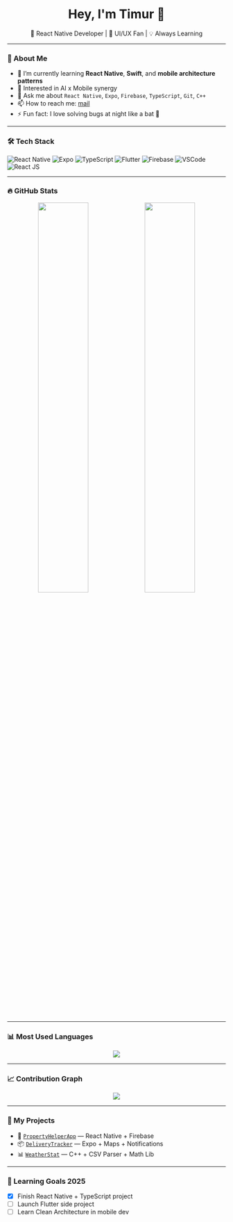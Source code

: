 <h1 align="center">Hey, I'm Timur 👋</h1>
<p align="center">🚀 React Native Developer | 🎨 UI/UX Fan | 💡 Always Learning</p>

---

### 💼 About Me
- 🌱 I’m currently learning **React Native**, **Swift**, and **mobile architecture patterns**
- 🧠 Interested in AI x Mobile synergy
- 💬 Ask me about `React Native`, `Expo`, `Firebase`, `TypeScript`, `Git`, `C++`
- 📫 How to reach me: [mail](mailto:tim0413@mail.ru)
- ⚡ Fun fact: I love solving bugs at night like a bat 🦇

---

### 🛠️ Tech Stack
![React Native](https://img.shields.io/badge/-React%20Native-61DAFB?style=for-the-badge&logo=react&logoColor=white)
![Expo](https://img.shields.io/badge/-Expo-000020?style=for-the-badge&logo=expo&logoColor=white)
![TypeScript](https://img.shields.io/badge/-TypeScript-3178C6?style=for-the-badge&logo=typescript&logoColor=white)
![Flutter](https://img.shields.io/badge/-Flutter-02569B?style=for-the-badge&logo=flutter&logoColor=white)
![Firebase](https://img.shields.io/badge/-Firebase-FFCA28?style=for-the-badge&logo=firebase&logoColor=white)
![VSCode](https://img.shields.io/badge/-VSCode-007ACC?style=for-the-badge&logo=visual-studio-code&logoColor=white)
![React JS](https://img.shields.io/badge/-ReactJs-61DAFB?logo=react&logoColor=white&style=for-the-badge)

---

### 🔥 GitHub Stats
<p align="center">
  <img src="https://github-readme-stats.vercel.app/api?username=tebrall&show_icons=true&theme=react&hide_border=false" width="48%" />
  <img src="https://github-readme-streak-stats.herokuapp.com?user=tebrall&theme=react&hide_border=false" width="48%" />
</p>

---

### 📊 Most Used Languages
<p align="center">
  <img src="https://github-readme-stats.vercel.app/api/top-langs/?username=tebrall&layout=compact&theme=react&hide_border=false" />
</p>

---

### 📈 Contribution Graph
<p align="center">
  <img src="https://github-readme-activity-graph.vercel.app/graph?username=tebrall&theme=react-dark&hide_border=true" />
</p>

---

### 🧰 My Projects
- 🏡 [`PropertyHelperApp`](https://github.com/ТВОЙ_НИК/PropertyHelperApp) — React Native + Firebase
- 📦 [`DeliveryTracker`](https://github.com/ТВОЙ_НИК/DeliveryTracker) — Expo + Maps + Notifications
- 📊 [`WeatherStat`](https://github.com/ТВОЙ_НИК/WeatherStat) — C++ + CSV Parser + Math Lib

---

### 🧠 Learning Goals 2025
- [x] Finish React Native + TypeScript project
- [ ] Launch Flutter side project
- [ ] Learn Clean Architecture in mobile dev

